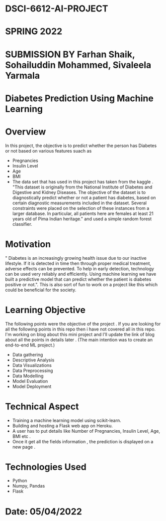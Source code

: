 # DSCI-6612-AI-PROJECT 

# SPRING 2022

# SUBMISSION BY Farhan Shaik, Sohailuddin Mohammed, Sivaleela Yarmala

# Diabetes Prediction Using Machine Learning  

# Overview
In this project, the objective is to predict whether the person has Diabetes or not based on various features suach as

- Pregnancies
- Insulin Level
- Age
- BMI
- The data set that has used in this project has taken from the kaggle . "This dataset is originally from the National Institute of Diabetes and Digestive and Kidney Diseases. The objective of the dataset is to diagnostically predict whether or not a patient has diabetes, based on certain diagnostic measurements included in the dataset. Several constraints were placed on the selection of these instances from a larger database. In particular, all patients here are females at least 21 years old of Pima Indian heritage." and used a simple random forest classifier.

# Motivation
" Diabetes is an increasingly growing health issue due to our inactive lifestyle. If it is detected in time then through proper medical treatment, adverse effects can be prevented. To help in early detection, technology can be used very reliably and efficiently. Using machine learning we have built a predictive model that can predict whether the patient is diabetes positive or not.". This is also sort of fun to work on a project like this which could be beneficial for the society.

# Learning Objective
  The following points were the objective of the project . If you are looking for all the following points in this repo then i have not covered all in this repo. I'm      working on blog about this mini project and I'll update the link of blog about all the points in details later . (The main intention was to create an end-to-end ML    project.)

- Data gathering
- Descriptive Analysis
- Data Visualizations
- Data Preprocessing
- Data Modelling
- Model Evaluation
- Model Deployment

# Technical Aspect
- Training a machine learning model using scikit-learn.
- Building and hosting a Flask web app on Heroku.
- A user has to put details like Number of Pregnancies, Insulin Level, Age, BMI etc .
- Once it get all the fields information , the prediction is displayed on a new page .

# Technologies Used
- Python
- Numpy, Pandas
- Flask

# Date: 05/04/2022


